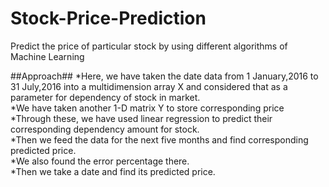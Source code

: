 # Stock-Price-Prediction
Predict the price of particular stock by using different algorithms of Machine Learning  

##Approach##
*Here, we have taken the date data from 1 January,2016 to 31 July,2016 into a multidimension array X and considered that as a parameter for dependency of stock in market.  
*We have taken another 1-D matrix Y to store corresponding price  
*Through these, we have used linear regression to predict their corresponding dependency amount for stock.  
*Then we feed the data for the next five months and find corresponding predicted price.  
*We also found the error percentage there.  
*Then we take a date and find its predicted price.  

